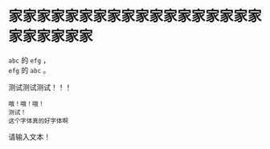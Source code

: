 # 家家家家家家家家家家家家家家家家家家家家家家家家
`abc` 的 `efg` ，  
`efg` 的 `abc` 。  

测试测试测试！！！  

```
哦！哦！哦！
测试！
这个字体真的好字体啊
```

请输入文本！  
